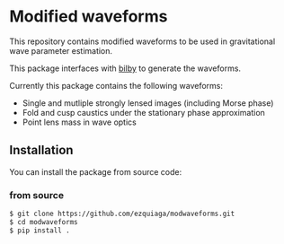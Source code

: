 # Modified waveforms

This repository contains modified waveforms to be used in gravitational wave parameter estimation.

This package interfaces with [bilby](https://git.ligo.org/lscsoft/bilby) to generate the waveforms.

Currently this package contains the following waveforms:

- Single and mutliple strongly lensed images (including Morse phase)
- Fold and cusp caustics under the stationary phase approximation
- Point lens mass in wave optics

## Installation
You can install the package from source code:

### from source
```bash
$ git clone https://github.com/ezquiaga/modwaveforms.git
$ cd modwaveforms
$ pip install .
```

